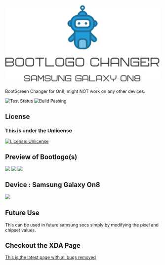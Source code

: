 ![php-catonline](https://raw.githubusercontent.com/DevilDipan/Bootlogo_Changer_On8/master/logo.png) <br><br>
BootScreen Changer for On8, might NOT work on any other devices. <br>
 
 ![Test Status](https://github.com/gobuffalo/tags/workflows/Tests/badge.svg)
 ![Build Passing](https://api.travis-ci.org/php/php-src.svg?branch=master)
 
## License
### This is under the Unlicense
[![License: Unlicense](https://img.shields.io/badge/license-Unlicense-blue.svg)](https://github.com/DevilDipan/Bootlogo_Changer_On8/blob/master/LICENSE)

## Preview of Bootlogo(s)
<p float="left">
  <img src="https://github.com/DevilDipan/bootlogo_samsung_j7xlte/blob/master/bootlogo(s)/firelogo.jpg" width="285" />
  <img src="https://github.com/DevilDipan/bootlogo_samsung_j7xlte/blob/master/bootlogo(s)/originallatest.jpg" width="285" /> 
  <img src="https://github.com/DevilDipan/bootlogo_samsung_j7xlte/blob/master/bootlogo(s)/originalmod.jpg" width="285" />
</p>

## Device : Samsung Galaxy On8
<img src="https://images.fonearena.com/blog/wp-content/uploads/2016/10/Samsung-Galaxy-On8_fonearena-04-1024x731.jpg" width="700" />

## Future Use
This can be used in future samsung socs simply by modifying the pixel and chipset values.

## Checkout the XDA Page
[This is the latest page with all bugs removed](https://forum.xda-developers.com/galaxy-j7/how-to/exynos-7580-bootlogo-changer-on8-t3887654#post78619341)
